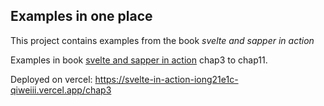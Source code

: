 ## Examples in one place

This project contains examples from the book *svelte and sapper in action*

Examples in book [svelte and sapper in action](https://livebook.manning.com/book/svelte-and-sapper-in-action) chap3 to chap11.

Deployed on vercel: https://svelte-in-action-iong21e1c-qiweiii.vercel.app/chap3
